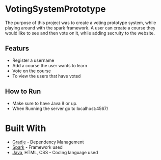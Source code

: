 # VotingSystemPrototype

The purpose of this project was to create a voting prototype system, while playing around with the spark framework. A user can create a course they would like to see and then vote on it, while adding secruity to the website.

## Featurs 

* Register a username 
* Add a course the user wants to learn
* Vote on the course  
* To view the users that have voted

## How to Run 

* Make sure to have Java 8 or up.
* When Running the server go to localhost:4567/

# Built With 
* [Gradle](https://gradle.org) - Dependency Management
* [Spark](http://sparkjava.com) - Framework used
* [Java](https://www.java.com/), HTML, CSS - Coding language used
